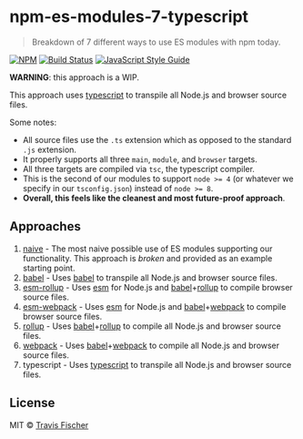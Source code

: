 # npm-es-modules-7-typescript

> Breakdown of 7 different ways to use ES modules with npm today.

[![NPM](https://img.shields.io/npm/v/npm-es-modules-7-typescript.svg)](https://www.npmjs.com/package/npm-es-modules-7-typescript) [![Build Status](https://travis-ci.com/transitive-bullshit/npm-es-modules.svg?branch=master)](https://travis-ci.com/transitive-bullshit/npm-es-modules) [![JavaScript Style Guide](https://img.shields.io/badge/code_style-standard-brightgreen.svg)](https://standardjs.com)

**WARNING**: this approach is a WIP.

This approach uses [typescript](https://www.typescriptlang.org/) to transpile all Node.js and browser source files.

Some notes:
- All source files use the `.ts` extension which as opposed to the standard `.js` extension.
- It properly supports all three `main`, `module`, and `browser` targets.
- All three targets are compiled via `tsc`, the typescript compiler.
- This is the second of our modules to support `node >= 4` (or whatever we specify in our `tsconfig.json`) instead of `node >= 8`.
- **Overall, this feels like the cleanest and most future-proof approach**.

## Approaches

1. [naive](../1-naive) - The most naive possible use of ES modules supporting our functionality. This approach is *broken* and provided as an example starting point.
2. [babel](../2-babel) - Uses [babel](https://babeljs.io/) to transpile all Node.js and browser source files.
3. [esm-rollup](../3-esm-rollup) - Uses [esm](https://github.com/standard-things/esm) for Node.js and [babel](https://babeljs.io/)+[rollup](https://rollupjs.org/guide/en) to compile browser source files.
4. [esm-webpack](../4-esm-webpack) - Uses [esm](https://github.com/standard-things/esm) for Node.js and [babel](https://babeljs.io/)+[webpack](https://webpack.js.org/) to compile browser source files.
5. [rollup](../5-rollup) - Uses [babel](https://babeljs.io/)+[rollup](https://rollupjs.org/guide/en) to compile all Node.js and browser source files.
6. [webpack](../6-webpack) - Uses [babel](https://babeljs.io/)+[webpack](https://webpack.js.org/) to compile all Node.js and browser source files.
7. typescript - Uses [typescript](https://www.typescriptlang.org/) to transpile all Node.js and browser source files.

## License

MIT © [Travis Fischer](https://github.com/transitive-bullshit)
